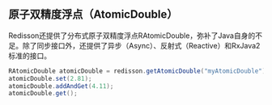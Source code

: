 ## 原子双精度浮点（AtomicDouble）

Redisson还提供了分布式原子双精度浮点RAtomicDouble，弥补了Java自身的不足。除了同步接口外，还提供了异步（Async）、反射式（Reactive）和RxJava2标准的接口。

```java
RAtomicDouble atomicDouble = redisson.getAtomicDouble("myAtomicDouble");
atomicDouble.set(2.81);
atomicDouble.addAndGet(4.11);
atomicDouble.get();
```